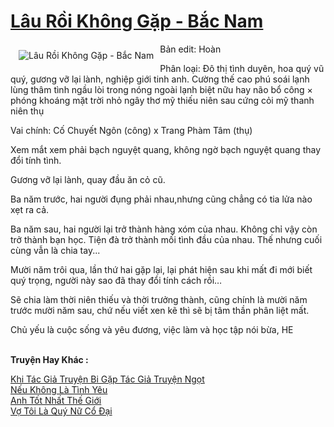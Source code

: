 <a href="https://utruyen.com/lau-roi-khong-gap-bac-nam/22626/" title="Lâu Rồi Không Gặp - Bắc Nam"><h1>Lâu Rồi Không Gặp - Bắc Nam</h1></a><div style="display:table"><img align="right" style="float: left; padding: 10px;" src="https://utruyen.com/images/story/200x260/lau-roi-khong-gap-bac-nam.jpg" alt="Lâu Rồi Không Gặp - Bắc Nam">Bản edit: Hoàn<p></p>Phân loại: Đô thị tình duyên, hoa quý vũ quý, gương vỡ lại lành, nghiệp giới tinh anh. Cường thế cao phú soái lạnh lùng thâm tình ngầu lòi trong nóng ngoài lạnh biệt nữu hay não bổ công × phóng khoáng mặt trời nhỏ ngây thơ mỹ thiếu niên sau cứng cỏi mỹ thanh niên thụ<p></p>Vai chính: Cố Chuyết Ngôn (công) x Trang Phàm Tâm (thụ)<p></p>Xem mắt xem phải bạch nguyệt quang, không ngờ bạch nguyệt quang thay đổi tính tình.<p></p>Gương vỡ lại lành, quay đầu ăn cỏ cũ.<p></p>Ba năm trước, hai người đụng phải nhau,nhưng cũng chẳng có tia lửa nào xẹt ra cả.<p></p>Ba năm sau, hai người lại trở thành hàng xóm của nhau. Không chỉ vậy còn trở thành bạn học. Tiện đà trở thành mối tình đầu của nhau. Thế nhưng cuối cùng vẫn là chia tay...<p></p>Mười năm trôi qua, lần thứ hai gặp lại, lại phát hiện sau khi mất đi mới biết quý trọng, người này sao đã thay đổi tính cách rồi…<p></p>Sẽ chia làm thời niên thiếu và thời trưởng thành, cũng chính là mười năm trước mười năm sau, chứ nếu viết xen kẽ thì sẽ bị tâm thần phân liệt mất.<p></p>Chủ yếu là cuộc sống và yêu đương, việc làm và học tập nói bừa, HE</div><p><br><b>Truyện Hay Khác :</b></p><a href="https://utruyen.com/khi-tac-gia-truyen-bi-gap-tac-gia-truyen-ngot/22616/" alt="Khi Tác Giả Truyện Bi Gặp Tác Giả Truyện Ngọt">Khi Tác Giả Truyện Bi Gặp Tác Giả Truyện Ngọt</a><br/><a href="https://github.com/quanluxury/truyenhot/tree/master/truyenhay/443/" alt="Nếu Không Là Tình Yêu">Nếu Không Là Tình Yêu</a><br/><a href="https://www.flickr.com/photos/183745219@N08/49233279888/" alt="Anh Tốt Nhất Thế Giới">Anh Tốt Nhất Thế Giới</a><br/><a href="https://www.flickr.com/photos/184340401@N07/48818900781/" alt="Vợ Tôi Là Quý Nữ Cổ Đại">Vợ Tôi Là Quý Nữ Cổ Đại</a><br/>